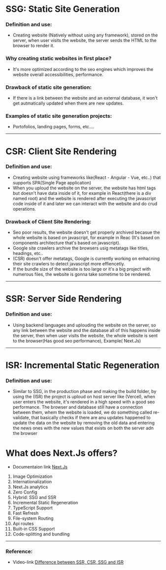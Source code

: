 
# SSG: Static Site Generation

### Definition and use:
- Creating website (Natively without using any framework), stored on the server, when user visits the website, the server sends the HTML to the browser to render it.

### Why creating static websites in first place?
- It's more optimized according to the seo engines which improves the website overall accessibilities, performance.

### Drawback of static site generation:
- If there is a link between the website and an external database, it won't get autmatically updated when there are new updates.

### Examples of static site generation projects:
- Portofolios, landing pages, forms, etc....

<hr>

# CSR: Client Site Rendering

### Definition and use:
- Creating website using frameworks like(React - Angular - Vue, etc..) that supports SPA(Single Page application)
- When you uploud the website on the server, the website has html tags but doesn't have data inside of it, for example in React(there is a div named root) and the website is rendered after executing the javascript code inside of it and later we can interact with the website and do crud operations.

### Drawback of Client Site Rendering:

- Seo poor results, the website doesn't get properly archived becasue the whole website is based on javascript, for example in Reac (It's based on components architecture that's based on javascript).
- Google site crawlers archive the browsers usig metatags like titles, headings, etc..
- (CSR) doesn't offer metatags, Google is currently working on enhacning their site crawlers to detect javascript more effiencetly.
- If the bundle size of the website is too large or it's a big project with numerous files, the website is gonna take sometime to be rendered.

<hr>

# SSR: Server Side Rendering

### Definition and use:
- Using backend languages and uplouding the website on the server, so any link between the website and the database all of this happens inside the server, then when user visits the website, the whole website is sent to the browser(Has good seo performance), Example( Next.Js)

<hr>

# ISR: Incremental Static Regeneration

### Definition and use:
- Similar to SSG, in the production phase and making the build folder, by using the (ISR) the project is uploud on host server like (Vercel), when user enters the website, it's rendered in a high speed with a good seo performance. The browser and database still have a connection between them, whem the website is loaded, we do something called re-validate, that basically checks if there are anu updates happened to update the data on the website by removing the old data and entering the news ones with the new values that exists on both the server adn the browser

# What does Next.Js offers?

- Documentaion link [Next.Js](https://nextjs.org/)
1.  Image Optimization
2.  Internationalization
3.  Next.Js analytics
4.  Zero Config
5.  Hybrid: SSG and SSR
6.  Incremental Static Regeneration
7.  TypeScript Support
8.  Fast Refresh
9.  File-system Routing
10. Api routes
11. Built-in CSS Support
12. Code-splitting and bundling

<hr>

### Reference:

- Video-link [Difference between SSR, CSR, SSG and ISR](https://youtu.be/kL6KVTHtW-s)
